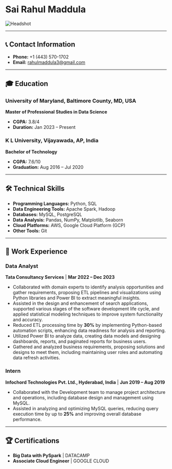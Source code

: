 
# Sai Rahul Maddula

![Headshot](image.jpeg)  

---

## 📞 Contact Information
- **Phone:** +1 (443) 570-1702
- **Email:** [rahulmaddula3@gmail.com](mailto:rahulmaddula3@gmail.com)

---

## 🎓 Education

### University of Maryland, Baltimore County, MD, USA
**Master of Professional Studies in Data Science**  
- **CGPA:** 3.8/4  
- **Duration:** Jan 2023 – Present

### K L University, Vijayawada, AP, India
**Bachelor of Technology**  
- **CGPA:** 7.6/10  
- **Graduation:** Aug 2016 – Jul 2020

---

## 🛠️ Technical Skills

- **Programming Languages:** Python, SQL
- **Data Engineering Tools:** Apache Spark, Hadoop
- **Databases:** MySQL, PostgreSQL
- **Data Analysis:** Pandas, NumPy, Matplotlib, Seaborn
- **Cloud Platforms:** AWS, Google Cloud Platform (GCP)
- **Other Tools:** Git

---

## 💼 Work Experience

### Data Analyst  
**Tata Consultancy Services** | **Mar 2022 – Dec 2023**  
- Collaborated with domain experts to identify analysis opportunities and gather requirements, proposing ETL pipelines and visualizations using Python libraries and Power BI to extract meaningful insights.
- Assisted in the design and enhancement of search applications, supported various stages of the software development life cycle, and applied statistical modeling techniques to improve system functionality and accuracy.
- Reduced ETL processing time by **30%** by implementing Python-based automation scripts, enhancing data readiness for analysis and reporting.
- Utilized Power BI to analyze data, creating data models and designing dashboards, reports, and paginated reports for business users.
- Gathered and analyzed business requirements, proposing solutions and designs to meet them, including maintaining user roles and automating data refresh activities.

### Intern  
**Infochord Technologies Pvt. Ltd., Hyderabad, India** | **Jun 2019 – Aug 2019**  
- Collaborated with the Development team to manage project architecture and operations, including database design and management using MySQL.
- Assisted in analyzing and optimizing MySQL queries, reducing query execution time by up to **25%** and improving overall database performance.

---

## 🏆 Certifications

- **Big Data with PySpark** | DATACAMP
- **Associate Cloud Engineer** | GOOGLE CLOUD
